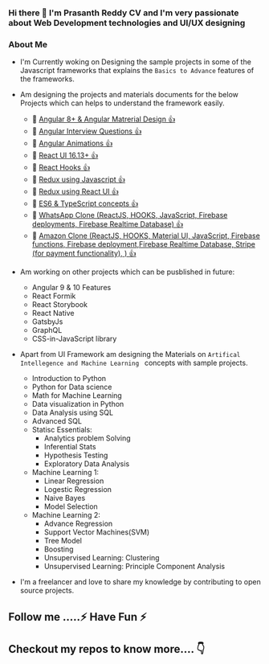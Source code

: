 ### Hi there 👋 I'm Prasanth Reddy CV and I'm very passionate about Web Development technologies and UI/UX designing 

### About Me 
* I'm Currently woking on Designing the sample projects in some of the Javascript frameworks that explains the `` Basics to Advance `` features of the frameworks.
* Am designing the projects and materials documents for the below Projects which can helps to understand the framework easily.

  * 🔭  <a href="https://github.com/PrasanthReddy-Chittapu6683/Angular8-Git">Angular 8+ & Angular Matrerial Design 👍 </a>
  * 🔭  <a href="https://github.com/PrasanthReddy-Chittapu6683/Angular-Interview-Questions">Angular Interview Questions  👍 </a>
  * 🔭  <a href="https://github.com/PrasanthReddy-Chittapu6683/Angular-Animations">Angular Animations  👍 </a>
  * 🔭  <a href="https://github.com/PrasanthReddy-Chittapu6683/ReactJs-V16.13.1/blob/master/reactjs-my-learnings/reactJs.txt">React UI 16.13+  👍 </a>
  * 🔭  <a href="https://github.com/PrasanthReddy-Chittapu6683/React-HOOKS/blob/master/README.md">React Hooks  👍 </a>
  * 🔭  <a href="https://github.com/PrasanthReddy-Chittapu6683/Redux-JavaScript/blob/master/README.md">Redux using Javascript  👍 </a>
  * 🔭  <a href="https://github.com/PrasanthReddy-Chittapu6683/Redux-ReactUI/blob/master/redux-reactui-demo/README.md">Redux using React UI  👍 </a>
  * 🔭  <a href="https://github.com/PrasanthReddy-Chittapu6683/ES6_Typescript/blob/master/ES6.txt">ES6 & TypeScript concepts  👍 </a>
  * 🔭  <a href="https://whatsappreactclone.web.app/">WhatsApp Clone (ReactJS, HOOKS, JavaScript, Firebase deployments, Firebase Realtime Database)  👍 </a>
  * 🔭  <a href="https://clone-ea9ab.web.app/">Amazon Clone (ReactJS, HOOKS, Material UI, JavaScript, Firebase functions, Firebase deployment,Firebase Realtime Database, Stripe (for payment functionality), )  👍 </a>
  
* Am working on other projects which can be pusblished in future:
  * Angular 9 & 10 Features
  * React Formik
  * React Storybook
  * React Native
  * GatsbyJs
  * GraphQL
  * CSS-in-JavaScript library
  
* Apart from UI Framework am designing the Materials on `` Artifical Intellegence and Machine Learning  `` concepts with sample projects.
  * Introduction to Python
  * Python for Data science
  * Math for Machine Learning
  * Data visualization in Python
  * Data Analysis using SQL
  * Advanced SQL    
  * Statisc Essentials:
    * Analytics problem Solving
    * Inferential Stats
    * Hypothesis Testing
    * Exploratory Data Analysis
  * Machine Learning 1:
    * Linear Regression
    * Logestic Regression
    * Naive Bayes
    * Model Selection
  * Machine Learning 2:    
    * Advance Regression
    * Support Vector Machines(SVM)
    * Tree Model
    * Boosting
    * Unsupervised Learning: Clustering
    * Unsupervised Learning: Principle Component Analysis
   
  
* I'm a freelancer and love to share my knowledge by contributing to open source projects.

## Follow me .....⚡ Have Fun ⚡
## Checkout my repos to know more.... 👇



<!--
**PrasanthReddy-Chittapu6683/PrasanthReddy-Chittapu6683** is a ✨ _special_ ✨ repository because its `README.md` (this file) appears on your GitHub profile.

Here are some ideas to get you started:

- 🔭 I’m currently working on ...
- 🌱 I’m currently learning ...
- 👯 I’m looking to collaborate on ...
- 🤔 I’m looking for help with ...
- 💬 Ask me about ...
- 📫 How to reach me: ...
- 😄 Pronouns: ...
- ⚡ Fun fact: ...
-->
